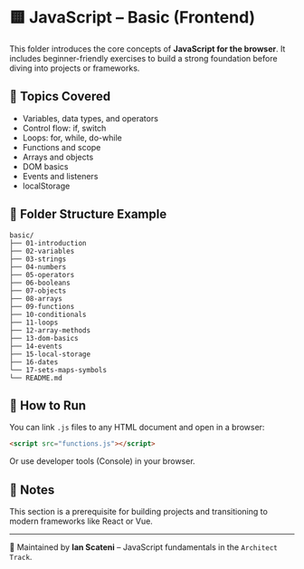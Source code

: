 # 🟨 JavaScript – Basic (Frontend)

This folder introduces the core concepts of **JavaScript for the browser**. It includes beginner-friendly exercises to build a strong foundation before diving into projects or frameworks.

## 🧠 Topics Covered

- Variables, data types, and operators
- Control flow: if, switch
- Loops: for, while, do-while
- Functions and scope
- Arrays and objects
- DOM basics
- Events and listeners
- localStorage

## 📁 Folder Structure Example

```
basic/
├── 01-introduction
├── 02-variables
├── 03-strings
├── 04-numbers
├── 05-operators
├── 06-booleans
├── 07-objects
├── 08-arrays
├── 09-functions
├── 10-conditionals
├── 11-loops
├── 12-array-methods
├── 13-dom-basics
├── 14-events
├── 15-local-storage
├── 16-dates
└── 17-sets-maps-symbols
└── README.md
```

## 🚀 How to Run

You can link `.js` files to any HTML document and open in a browser:

```html
<script src="functions.js"></script>
```

Or use developer tools (Console) in your browser.

## 📌 Notes

This section is a prerequisite for building projects and transitioning to modern frameworks like React or Vue.

---
📄 Maintained by **Ian Scateni** – JavaScript fundamentals in the `Architect Track`.